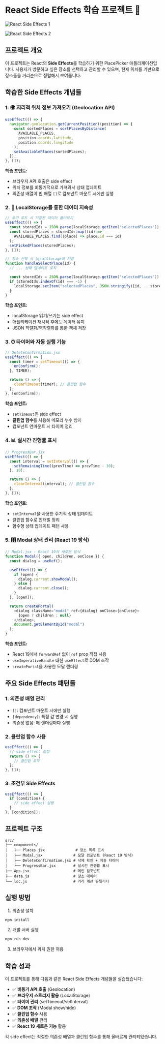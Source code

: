 # React Side Effects 학습 프로젝트 📍

![React Side Effects 1](./public/react-side-effects-1.png)

![React Side Effects 2](./public/react-side-effects-2.png)

## 프로젝트 개요

이 프로젝트는 React의 **Side Effects**를 학습하기 위한 PlacePicker 애플리케이션입니다. 사용자가 방문하고 싶은 장소를 선택하고 관리할 수 있으며, 현재 위치를 기반으로 장소들을 거리순으로 정렬해서 보여줍니다.

## 학습한 Side Effects 개념들

### 1. 🌍 지리적 위치 정보 가져오기 (Geolocation API)

```javascript
useEffect(() => {
  navigator.geolocation.getCurrentPosition((position) => {
    const sortedPlaces = sortPlacesByDistance(
      AVAILABLE_PLACES,
      position.coords.latitude,
      position.coords.longitude
    );
    setAvailablePlaces(sortedPlaces);
  });
}, []);
```

**학습 포인트:**

- 브라우저 API 호출은 side effect
- 위치 정보를 비동기적으로 가져와서 상태 업데이트
- 의존성 배열이 빈 배열 `[]`로 컴포넌트 마운트 시에만 실행

### 2. 💾 LocalStorage를 통한 데이터 지속성

```javascript
// 초기 로드 시 저장된 데이터 불러오기
useEffect(() => {
  const storedIds = JSON.parse(localStorage.getItem("selectedPlaces")) || [];
  const storedPlaces = storedIds.map((id) =>
    AVAILABLE_PLACES.find((place) => place.id === id)
  );
  setPickedPlaces(storedPlaces);
}, []);

// 장소 선택 시 localStorage에 저장
function handleSelectPlace(id) {
  // ... 상태 업데이트 로직

  const storedIds = JSON.parse(localStorage.getItem("selectedPlaces")) || [];
  if (storedIds.indexOf(id) === -1) {
    localStorage.setItem("selectedPlaces", JSON.stringify([id, ...storedIds]));
  }
}
```

**학습 포인트:**

- localStorage 읽기/쓰기는 side effect
- 애플리케이션 재시작 후에도 데이터 유지
- JSON 직렬화/역직렬화를 통한 객체 저장

### 3. ⏰ 타이머와 자동 실행 기능

```javascript
// DeleteConfirmation.jsx
useEffect(() => {
  const timer = setTimeout(() => {
    onConfirm();
  }, TIMER);

  return () => {
    clearTimeout(timer); // 클린업 함수
  };
}, [onConfirm]);
```

**학습 포인트:**

- `setTimeout`은 side effect
- **클린업 함수**를 사용해 메모리 누수 방지
- 컴포넌트 언마운트 시 타이머 정리

### 4. 📊 실시간 진행률 표시

```javascript
// ProgressBar.jsx
useEffect(() => {
  const interval = setInterval(() => {
    setRemainingTime((prevTime) => prevTime - 10);
  }, 10);

  return () => {
    clearInterval(interval); // 클린업 함수
  };
}, []);
```

**학습 포인트:**

- `setInterval`을 사용한 주기적 상태 업데이트
- 클린업 함수로 인터벌 정리
- 함수형 상태 업데이트 패턴 사용

### 5. 🎛️ Modal 상태 관리 (React 19 방식)

```javascript
// Modal.jsx - React 19의 새로운 방식
function Modal({ open, children, onClose }) {
  const dialog = useRef();

  useEffect(() => {
    if (open) {
      dialog.current.showModal();
    } else {
      dialog.current.close();
    }
  }, [open]);

  return createPortal(
    <dialog className="modal" ref={dialog} onClose={onClose}>
      {open ? children : null}
    </dialog>,
    document.getElementById("modal")
  );
}
```

**학습 포인트:**

- React 19에서 `forwardRef` 없이 `ref` prop 직접 사용
- `useImperativeHandle` 대신 `useEffect`로 DOM 조작
- `createPortal`을 사용한 모달 렌더링

## 주요 Side Effects 패턴들

### 1. 의존성 배열 관리

- `[]`: 컴포넌트 마운트 시에만 실행
- `[dependency]`: 특정 값 변경 시 실행
- 의존성 없음: 매 렌더링마다 실행

### 2. 클린업 함수 사용

```javascript
useEffect(() => {
  // side effect 설정
  return () => {
    // 클린업 로직
  };
}, []);
```

### 3. 조건부 Side Effects

```javascript
useEffect(() => {
  if (condition) {
    // side effect 실행
  }
}, [condition]);
```

## 프로젝트 구조

```
src/
├── components/
│   ├── Places.jsx              # 장소 목록 표시
│   ├── Modal.jsx              # 모달 컴포넌트 (React 19 방식)
│   ├── DeleteConfirmation.jsx # 삭제 확인 + 자동 타이머
│   └── ProgressBar.jsx        # 실시간 진행률 표시
├── App.jsx                    # 메인 컴포넌트
├── data.js                    # 장소 데이터
└── loc.js                     # 거리 계산 유틸리티
```

## 실행 방법

1. 의존성 설치

```bash
npm install
```

2. 개발 서버 실행

```bash
npm run dev
```

3. 브라우저에서 위치 권한 허용

## 학습 성과

이 프로젝트를 통해 다음과 같은 React Side Effects 개념들을 실습했습니다:

- ✅ **비동기 API 호출** (Geolocation)
- ✅ **브라우저 스토리지 활용** (LocalStorage)
- ✅ **타이머 관리** (setTimeout/setInterval)
- ✅ **DOM 조작** (Modal show/hide)
- ✅ **클린업 함수** 사용
- ✅ **의존성 배열** 관리
- ✅ **React 19 새로운 기능** 활용

각 side effect는 적절한 의존성 배열과 클린업 함수를 통해 올바르게 관리되었습니다.
